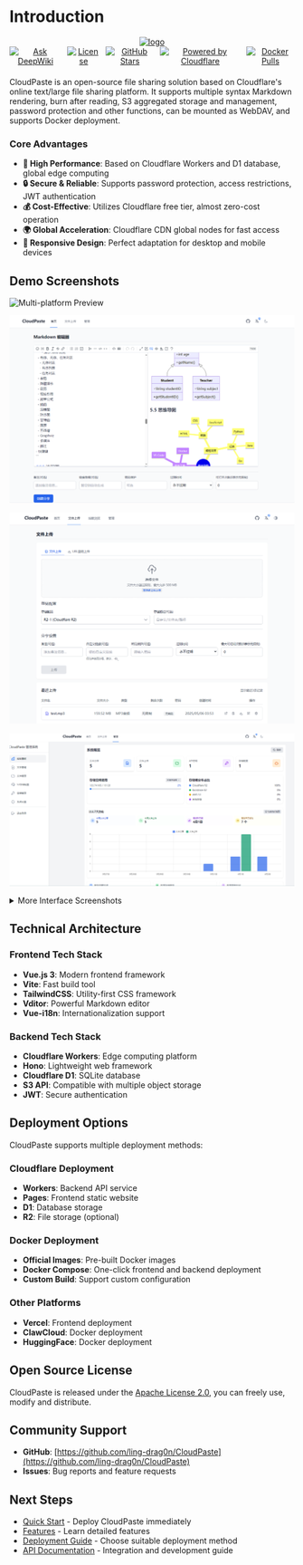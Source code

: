 # Introduction

<div align="center">
    <a href="https://github.com/ling-drag0n/CloudPaste">
        <img width="50%" alt="logo" src="/images/guide/cloudpaste-github.png" />
    </a>
    <div style="display: flex; justify-content: center; gap: 10px; margin-bottom: 20px;">
        <a href="https://deepwiki.com/ling-drag0n/CloudPaste">
            <img src="https://deepwiki.com/badge.svg" alt="Ask DeepWiki">
        </a>
        <a href="https://github.com/ling-drag0n/CloudPaste/blob/main/LICENSE">
            <img src="https://img.shields.io/badge/license-Apache%202.0-blue.svg" alt="License">
        </a>
        <a href="https://github.com/ling-drag0n/CloudPaste/stargazers">
            <img src="https://img.shields.io/github/stars/ling-drag0n/CloudPaste.svg" alt="GitHub Stars">
        </a>
        <a href="https://www.cloudflare.com/">
            <img src="https://img.shields.io/badge/Powered%20by-Cloudflare-F38020?logo=cloudflare" alt="Powered by Cloudflare">
        </a>
        <a href="https://hub.docker.com/r/dragon730/cloudpaste-backend">
            <img src="https://img.shields.io/docker/pulls/dragon730/cloudpaste-backend.svg" alt="Docker Pulls">
        </a>
    </div>
</div>

CloudPaste is an open-source file sharing solution based on Cloudflare's online text/large file sharing platform. It supports multiple syntax Markdown rendering, burn after reading, S3 aggregated storage and management, password protection and other functions, can be mounted as WebDAV, and supports Docker deployment.

### Core Advantages

- **🚀 High Performance**: Based on Cloudflare Workers and D1 database, global edge computing
- **🔒 Secure & Reliable**: Supports password protection, access restrictions, JWT authentication
- **💰 Cost-Effective**: Utilizes Cloudflare free tier, almost zero-cost operation
- **🌍 Global Acceleration**: Cloudflare CDN global nodes for fast access
- **📱 Responsive Design**: Perfect adaptation for desktop and mobile devices

## Demo Screenshots

![Multi-platform Preview](/images/guide/image.png)

![Main Interface](/images/guide/image-1.png)

![Text Editor Interface](/images/guide/image-2.png)

![File Upload Interface](/images/guide/image-3.png)

<details>
    <summary>More Interface Screenshots</summary>

![Admin Console](/images/guide/image-4.png)

![System Settings](/images/guide/image-5.png)

![English Interface](/images/guide/image-en1.png)

![WebDAV Mount](/images/guide/image-mount1.png)

![File Management](/images/guide/image-mount2.png)

</details>

## Technical Architecture

### Frontend Tech Stack

- **Vue.js 3**: Modern frontend framework
- **Vite**: Fast build tool
- **TailwindCSS**: Utility-first CSS framework
- **Vditor**: Powerful Markdown editor
- **Vue-i18n**: Internationalization support

### Backend Tech Stack

- **Cloudflare Workers**: Edge computing platform
- **Hono**: Lightweight web framework
- **Cloudflare D1**: SQLite database
- **S3 API**: Compatible with multiple object storage
- **JWT**: Secure authentication

## Deployment Options

CloudPaste supports multiple deployment methods:

### Cloudflare Deployment

- **Workers**: Backend API service
- **Pages**: Frontend static website
- **D1**: Database storage
- **R2**: File storage (optional)

### Docker Deployment

- **Official Images**: Pre-built Docker images
- **Docker Compose**: One-click frontend and backend deployment
- **Custom Build**: Support custom configuration

### Other Platforms

- **Vercel**: Frontend deployment
- **ClawCloud**: Docker deployment
- **HuggingFace**: Docker deployment

## Open Source License

CloudPaste is released under the [Apache License 2.0](https://github.com/ling-drag0n/CloudPaste/blob/main/LICENSE), you can freely use, modify and distribute.

## Community Support

- **GitHub**: [https://github.com/ling-drag0n/CloudPaste](https://github.com/ling-drag0n/CloudPaste)
- **Issues**: Bug reports and feature requests

## Next Steps

- [Quick Start](/en/guide/quick-start) - Deploy CloudPaste immediately
- [Features](/en/guide/features) - Learn detailed features
- [Deployment Guide](/en/guide/deploy-github-actions) - Choose suitable deployment method
- [API Documentation](/en/api/) - Integration and development guide
